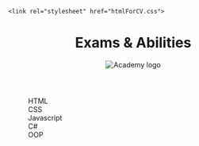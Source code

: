 
<html>
<head>
	<meta charset="UTF-8">

	<link rel="stylesheet" href="htmlForCV.css">
</head>
<body>
	<header>
		<h1>Exams & Abilities</h1>
		<img src="http://academy.telerik.com/images/default-album/telerik-academy-banner.jpg?sfvrsn=2" alt="Academy logo">
	</header>
	<section>
		<menu>
		<div id="btn">HTML</div>
		<div id="btn">CSS</div>
		<div id="btn">Javascript</div>
		<div id="btn">C#</div>
		<div id="btn">OOP</div>
	</menu>
	</section>
</body>
</html>
